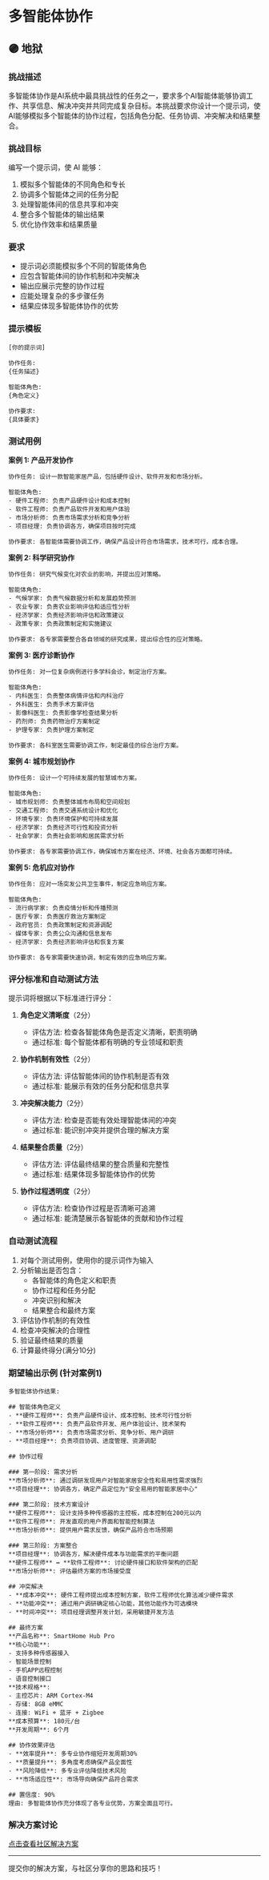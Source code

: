 # 多智能体协作

## 🟣 地狱

### 挑战描述

多智能体协作是AI系统中最具挑战性的任务之一，要求多个AI智能体能够协调工作、共享信息、解决冲突并共同完成复杂目标。本挑战要求你设计一个提示词，使AI能够模拟多个智能体的协作过程，包括角色分配、任务协调、冲突解决和结果整合。

### 挑战目标

编写一个提示词，使 AI 能够：
1. 模拟多个智能体的不同角色和专长
2. 协调多个智能体之间的任务分配
3. 处理智能体间的信息共享和冲突
4. 整合多个智能体的输出结果
5. 优化协作效率和结果质量

### 要求

- 提示词必须能模拟多个不同的智能体角色
- 应包含智能体间的协作机制和冲突解决
- 输出应展示完整的协作过程
- 应能处理复杂的多步骤任务
- 结果应体现多智能体协作的优势

### 提示模板

```
[你的提示词]

协作任务:
{任务描述}

智能体角色:
{角色定义}

协作要求:
{具体要求}
```

### 测试用例

**案例 1: 产品开发协作**

```
协作任务: 设计一款智能家居产品，包括硬件设计、软件开发和市场分析。

智能体角色:
- 硬件工程师: 负责产品硬件设计和成本控制
- 软件工程师: 负责产品软件开发和用户体验
- 市场分析师: 负责市场需求分析和竞争分析
- 项目经理: 负责协调各方，确保项目按时完成

协作要求: 各智能体需要协调工作，确保产品设计符合市场需求，技术可行，成本合理。
```

**案例 2: 科学研究协作**

```
协作任务: 研究气候变化对农业的影响，并提出应对策略。

智能体角色:
- 气候学家: 负责气候数据分析和发展趋势预测
- 农业专家: 负责农业影响评估和适应性分析
- 经济学家: 负责经济影响评估和政策建议
- 政策专家: 负责政策制定和实施建议

协作要求: 各专家需要整合各自领域的研究成果，提出综合性的应对策略。
```

**案例 3: 医疗诊断协作**

```
协作任务: 对一位复杂病例进行多学科会诊，制定治疗方案。

智能体角色:
- 内科医生: 负责整体病情评估和内科治疗
- 外科医生: 负责手术方案评估
- 影像科医生: 负责影像学检查结果分析
- 药剂师: 负责药物治疗方案制定
- 护理专家: 负责护理方案制定

协作要求: 各科室医生需要协调工作，制定最佳的综合治疗方案。
```

**案例 4: 城市规划协作**

```
协作任务: 设计一个可持续发展的智慧城市方案。

智能体角色:
- 城市规划师: 负责整体城市布局和空间规划
- 交通工程师: 负责交通系统设计和优化
- 环境专家: 负责环境保护和可持续发展
- 经济学家: 负责经济可行性和投资分析
- 社会学家: 负责社会影响和居民需求分析

协作要求: 各专家需要协调工作，确保城市方案在经济、环境、社会各方面都可持续。
```

**案例 5: 危机应对协作**

```
协作任务: 应对一场突发公共卫生事件，制定应急响应方案。

智能体角色:
- 流行病学家: 负责疫情分析和传播预测
- 医疗专家: 负责医疗救治方案制定
- 政府官员: 负责政策制定和资源调配
- 媒体专家: 负责公众沟通和信息发布
- 经济学家: 负责经济影响评估和恢复方案

协作要求: 各专家需要快速协调，制定有效的应急响应方案。
```

### 评分标准和自动测试方法

提示词将根据以下标准进行评分：

1. **角色定义清晰度**（2分）
   - 评估方法: 检查各智能体角色是否定义清晰，职责明确
   - 通过标准: 每个智能体都有明确的专业领域和职责

2. **协作机制有效性**（2分）
   - 评估方法: 评估智能体间的协作机制是否有效
   - 通过标准: 能展示有效的任务分配和信息共享

3. **冲突解决能力**（2分）
   - 评估方法: 检查是否能有效处理智能体间的冲突
   - 通过标准: 能识别冲突并提供合理的解决方案

4. **结果整合质量**（2分）
   - 评估方法: 评估最终结果的整合质量和完整性
   - 通过标准: 结果体现多智能体协作的优势

5. **协作过程透明度**（2分）
   - 评估方法: 检查协作过程是否清晰可追溯
   - 通过标准: 能清楚展示各智能体的贡献和协作过程

### 自动测试流程

1. 对每个测试用例，使用你的提示词作为输入
2. 分析输出是否包含：
   - 各智能体的角色定义和职责
   - 协作过程和任务分配
   - 冲突识别和解决
   - 结果整合和最终方案
3. 评估协作机制的有效性
4. 检查冲突解决的合理性
5. 验证最终结果的质量
6. 计算最终得分(满分10分)

### 期望输出示例 (针对案例1)

```
多智能体协作结果:

## 智能体角色定义
- **硬件工程师**: 负责产品硬件设计、成本控制、技术可行性分析
- **软件工程师**: 负责产品软件开发、用户体验设计、技术架构
- **市场分析师**: 负责市场需求分析、竞争分析、用户调研
- **项目经理**: 负责项目协调、进度管理、资源调配

## 协作过程

### 第一阶段: 需求分析
**市场分析师**: 通过调研发现用户对智能家居安全性和易用性需求强烈
**项目经理**: 协调各方，确定产品定位为"安全易用的智能家居中心"

### 第二阶段: 技术方案设计
**硬件工程师**: 设计支持多种传感器的主控板，成本控制在200元以内
**软件工程师**: 开发直观的用户界面和智能控制算法
**市场分析师**: 提供用户需求反馈，确保产品符合市场预期

### 第三阶段: 方案整合
**项目经理**: 协调各方，解决硬件成本与功能需求的平衡问题
**硬件工程师** ↔ **软件工程师**: 讨论硬件接口和软件架构的匹配
**市场分析师**: 评估最终方案的市场接受度

## 冲突解决
- **成本冲突**: 硬件工程师提出成本控制方案，软件工程师优化算法减少硬件需求
- **功能冲突**: 通过用户调研确定核心功能，其他功能作为可选模块
- **时间冲突**: 项目经理调整开发计划，采用敏捷开发方法

## 最终方案
**产品名称**: SmartHome Hub Pro
**核心功能**: 
- 支持多种传感器接入
- 智能场景控制
- 手机APP远程控制
- 语音控制接口
**技术规格**: 
- 主控芯片: ARM Cortex-M4
- 存储: 8GB eMMC
- 连接: WiFi + 蓝牙 + Zigbee
**成本预算**: 180元/台
**开发周期**: 6个月

## 协作效果评估
- **效率提升**: 多专业协作缩短开发周期30%
- **质量提升**: 多角度考虑确保产品全面性
- **风险降低**: 多专业评估降低技术风险
- **市场适应性**: 市场导向确保产品符合需求

## 置信度: 90%
理由: 多智能体协作充分体现了各专业优势，方案全面且可行。
```

### 解决方案讨论

[点击查看社区解决方案](https://github.com/erweixin/prompt-challenges/discussions/18)

---

提交你的解决方案，与社区分享你的思路和技巧！ 
